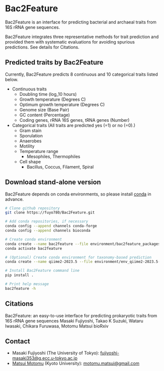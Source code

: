 # Bac2Feature
Bac2Feature is an interface for predicting bacterial and archaeal traits from 16S rRNA gene sequences.

Bac2Feature integrates three representative methods for trait prediction and provided them with systematic evaluations for avoiding spurious predictions. See details for Citations.
## Predicted traits by Bac2Feature
Currently, Bac2Feature predicts 8 continuous and 10 categorical traits listed below.
- Continuous traits
	- Doubling time (log_10 hours)
	- Growth temperature (Degrees C)
	- Optimum growth temperature (Degrees C)
	- Genome size (Base Pair)
	- GC content (Percentage)
	- Coding genes, rRNA 16S genes, tRNA genes (Number)
- Categorical traits (All traits are predicted yes (=1) or no (=0).)
	- Gram stain
	- Sporulation
	- Anaerobes
	- Motility
	- Temperature range
		- Mesophiles, Thermophiles
	- Cell shape
		- Bacillus, Coccus, Filament, Spiral
## Download stand-alone version
Bac2Feature depends on conda environments, so please install [conda](https://docs.conda.io/projects/conda/en/latest/user-guide/install/index.html) in advance.
```sh
# Clone github repository
git clone https://fuyo780/Bac2Feature.git

# Add conda repositories, if necessary
conda config --append channels conda-forge
conda config --append channels bioconda

# Create conda environment
conda create --name bac2feature --file environment/bac2feature_packages.yml
conda activate bac2feature

# (Optional) Create conda environment for taxonomy-based prediction
conda create --name qiime2-2023.5 --file environment/env_qiime2-2023.5-py38-linux-conda.yml

# Install Bac2Feature command line
pip install .

# Print help message
bac2feature -h
```
## Citations
Bac2Feature: an easy-to-use interface for predicting prokaryotic traits from 16S rRNA gene sequences 
Masaki Fujiyoshi, Takao K Suzuki, Wataru Iwasaki, Chikara Furuwasa, Motomu Matsui
bioRxiv
## Contact
- Masaki Fujiyoshi (The University of Tokyo): fujiyoshi-masaki353@g.ecc.u-tokyo.ac.jp
- [Matsui Motomu](https://sites.google.com/site/motomumatsui/) (Kyoto University): motomu.matsui@gmail.com
